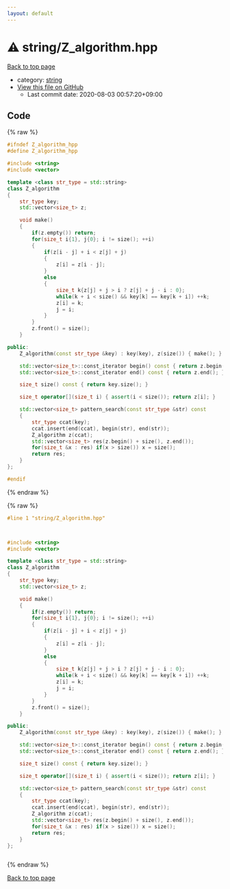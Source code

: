 ```yaml
---
layout: default
---
```


<!-- mathjax config similar to math.stackexchange -->
<script type="text/javascript" async
  src="https://cdnjs.cloudflare.com/ajax/libs/mathjax/2.7.5/MathJax.js?config=TeX-MML-AM_CHTML">
</script>
<script type="text/x-mathjax-config">
  MathJax.Hub.Config({
    TeX: { equationNumbers: { autoNumber: "AMS" }},
    tex2jax: {
      inlineMath: [ ['$','$'] ],
      processEscapes: true
    },
    "HTML-CSS": { matchFontHeight: false },
    displayAlign: "left",
    displayIndent: "2em"
  });
</script>

<script type="text/javascript" src="https://cdnjs.cloudflare.com/ajax/libs/jquery/3.4.1/jquery.min.js"></script>
<script src="https://cdn.jsdelivr.net/npm/jquery-balloon-js@1.1.2/jquery.balloon.min.js" integrity="sha256-ZEYs9VrgAeNuPvs15E39OsyOJaIkXEEt10fzxJ20+2I=" crossorigin="anonymous"></script>
<script type="text/javascript" src="../../assets/js/copy-button.js"></script>
<link rel="stylesheet" href="../../assets/css/copy-button.css" />


# :warning: string/Z_algorithm.hpp

<a href="../../index.html">Back to top page</a>

* category: <a href="../../index.html#b45cffe084dd3d20d928bee85e7b0f21">string</a>
* <a href="{{ site.github.repository_url }}/blob/master/string/Z_algorithm.hpp">View this file on GitHub</a>
    - Last commit date: 2020-08-03 00:57:20+09:00




## Code

<a id="unbundled"></a>
{% raw %}
```cpp
#ifndef Z_algorithm_hpp
#define Z_algorithm_hpp

#include <string>
#include <vector>

template <class str_type = std::string>
class Z_algorithm
{
    str_type key;
    std::vector<size_t> z;

    void make()
    {
        if(z.empty()) return;
        for(size_t i{1}, j{0}; i != size(); ++i)
        {
            if(z[i - j] + i < z[j] + j)
            {
                z[i] = z[i - j];
            }
            else
            {
                size_t k{z[j] + j > i ? z[j] + j - i : 0};
                while(k + i < size() && key[k] == key[k + i]) ++k;
                z[i] = k;
                j = i;
            }
        }
        z.front() = size();
    }

public:
    Z_algorithm(const str_type &key) : key(key), z(size()) { make(); }

    std::vector<size_t>::const_iterator begin() const { return z.begin(); }
    std::vector<size_t>::const_iterator end() const { return z.end(); }

    size_t size() const { return key.size(); }

    size_t operator[](size_t i) { assert(i < size()); return z[i]; }

    std::vector<size_t> pattern_search(const str_type &str) const
    {
        str_type ccat(key);
        ccat.insert(end(ccat), begin(str), end(str));
        Z_algorithm z(ccat);
        std::vector<size_t> res(z.begin() + size(), z.end());
        for(size_t &x : res) if(x > size()) x = size();
        return res;
    }
};

#endif

```
{% endraw %}

<a id="bundled"></a>
{% raw %}
```cpp
#line 1 "string/Z_algorithm.hpp"



#include <string>
#include <vector>

template <class str_type = std::string>
class Z_algorithm
{
    str_type key;
    std::vector<size_t> z;

    void make()
    {
        if(z.empty()) return;
        for(size_t i{1}, j{0}; i != size(); ++i)
        {
            if(z[i - j] + i < z[j] + j)
            {
                z[i] = z[i - j];
            }
            else
            {
                size_t k{z[j] + j > i ? z[j] + j - i : 0};
                while(k + i < size() && key[k] == key[k + i]) ++k;
                z[i] = k;
                j = i;
            }
        }
        z.front() = size();
    }

public:
    Z_algorithm(const str_type &key) : key(key), z(size()) { make(); }

    std::vector<size_t>::const_iterator begin() const { return z.begin(); }
    std::vector<size_t>::const_iterator end() const { return z.end(); }

    size_t size() const { return key.size(); }

    size_t operator[](size_t i) { assert(i < size()); return z[i]; }

    std::vector<size_t> pattern_search(const str_type &str) const
    {
        str_type ccat(key);
        ccat.insert(end(ccat), begin(str), end(str));
        Z_algorithm z(ccat);
        std::vector<size_t> res(z.begin() + size(), z.end());
        for(size_t &x : res) if(x > size()) x = size();
        return res;
    }
};



```
{% endraw %}

<a href="../../index.html">Back to top page</a>

